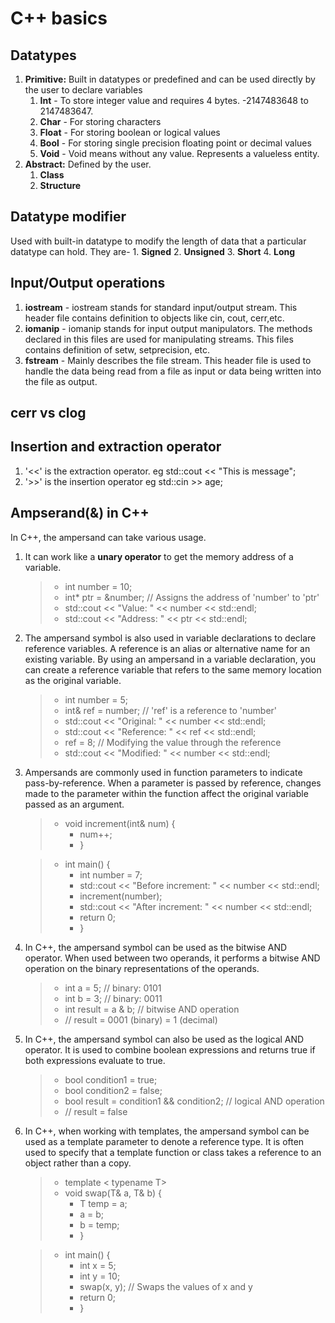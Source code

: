 # C++ basics

## Datatypes
1. **Primitive:** Built in datatypes or predefined and can be used directly by the user to declare variables
   1. **Int** - To store integer value and requires 4 bytes. -2147483648 to 2147483647.
   2. **Char** - For storing characters
   3. **Float** - For storing boolean or logical values
   4. **Bool** - For storing single precision floating point or decimal values
   5. **Void** - Void means without any value. Represents a valueless entity.
2. **Abstract:** Defined by the user.
   1. **Class**
   2. **Structure**

## Datatype modifier
Used with built-in datatype to modify the length of data that a particular datatype can hold. They are-
    1. **Signed**
    2. **Unsigned**
    3. **Short**
    4. **Long**

## Input/Output operations
1. **iostream** - iostream stands for standard input/output stream. This header file contains definition to objects like cin, cout, cerr,etc.
2. **iomanip** - iomanip stands for input output manipulators. The methods declared in this files are used for manipulating streams. This files contains definition of setw, setprecision, etc.
3. **fstream** - Mainly describes the file stream. This header file is used to handle the data being read from a file as input or data being written into the file as output.


## cerr vs clog

## Insertion and extraction operator
1. '<<' is the extraction operator. eg std::cout << "This is message";
2. '>>' is the insertion operator eg std::cin >> age;

## Ampserand(&) in C++
In C++, the ampersand can take various usage.
1. It can work like a **unary operator** to get the memory address of a variable.
    > - int number = 10; 
    > - int* ptr = &number;  // Assigns the address of 'number' to 'ptr'
    > - std::cout << "Value: " << number << std::endl;
    > - std::cout << "Address: " << ptr << std::endl;

2. The ampersand symbol is also used in variable declarations to declare reference variables. A reference is an alias or alternative name for an existing variable. By using an ampersand in a variable declaration, you can create a reference variable that refers to the same memory location as the original variable.
   > - int number = 5;
   > - int& ref = number;  // 'ref' is a reference to 'number'
   > - std::cout << "Original: " << number << std::endl;
   > - std::cout << "Reference: " << ref << std::endl;
   > - ref = 8;  // Modifying the value through the reference
   > - std::cout << "Modified: " << number << std::endl;

3. Ampersands are commonly used in function parameters to indicate pass-by-reference. When a parameter is passed by reference, changes made to the parameter within the function affect the original variable passed as an argument.
   > - void increment(int& num) {
   >   - num++;
   >   - }
    
   > - int main() {
   >   - int number = 7;
   >   - std::cout << "Before increment: " << number << std::endl;
   >   - increment(number);
   >   - std::cout << "After increment: " << number << std::endl;
   >   - return 0;
   >   - }

4. In C++, the ampersand symbol can be used as the bitwise AND operator. When used between two operands, it performs a bitwise AND operation on the binary representations of the operands.
    > - int a = 5;    // binary: 0101
    > - int b = 3;    // binary: 0011
    > - int result = a & b;  // bitwise AND operation
    > - // result = 0001 (binary) = 1 (decimal)

5. In C++, the ampersand symbol can also be used as the logical AND operator. It is used to combine boolean expressions and returns true if both expressions evaluate to true.
   > - bool condition1 = true;
   > - bool condition2 = false;
   > - bool result = condition1 && condition2;  // logical AND operation
   > - // result = false
   
6. In C++, when working with templates, the ampersand symbol can be used as a template parameter to denote a reference type. It is often used to specify that a template function or class takes a reference to an object rather than a copy.
   > - template < typename T>
   > - void swap(T& a, T& b) {
   >   - T temp = a;
   >   - a = b;
   >   - b = temp;
   >   - }

   > - int main() {
   >   - int x = 5;
   >   - int y = 10;
   >   - swap(x, y);  // Swaps the values of x and y
   >   -  return 0;
   >   - }